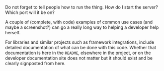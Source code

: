 Do not forget to tell people how to run the thing. How do I start the server? Which port will it be on?

A couple of (complete, with code) examples of common use cases (and maybe a screenshot?) can go a really long way to helping a developer help herself.

For libraries and similar projects such as framework integrations, include detailed documentation of what can be done with this code. Whether that documentation is here in the `README`, elsewhere in the project, or on the developer documentation site does not matter but it should exist and be clearly signposted from here.
